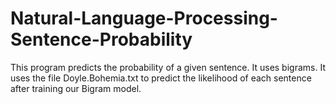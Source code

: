 # Natural-Language-Processing-Sentence-Probability
This program predicts the probability of a given sentence. It uses bigrams. It uses the file Doyle.Bohemia.txt to predict the likelihood of each sentence after training our Bigram model.
